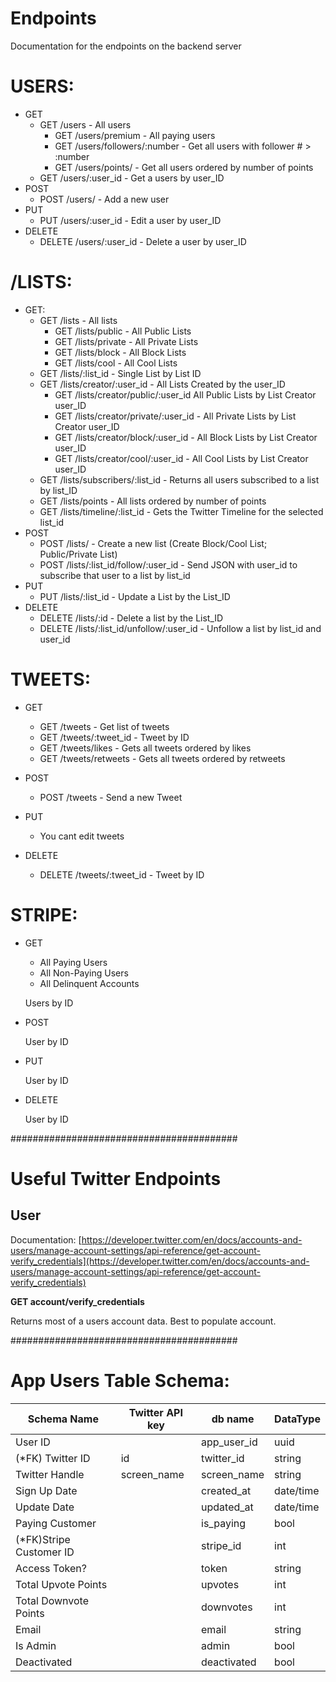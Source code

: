 # Endpoints

Documentation for the endpoints on the backend server

# USERS:

- GET
  - GET /users - All users
    - GET /users/premium - All paying users
    - GET /users/followers/:number - Get all users with follower # > :number
    - GET /users/points/ - Get all users ordered by number of points
  - GET /users/:user_id - Get a users by user_ID
- POST
  - POST /users/ - Add a new user
- PUT
  - PUT /users/:user_id - Edit a user by user_ID
- DELETE
  - DELETE /users/:user_id - Delete a user by user_ID

# /LISTS:

- GET:
  - GET /lists - All lists
    - GET /lists/public - All Public Lists
    - GET /lists/private - All Private Lists
    - GET /lists/block - All Block Lists
    - GET /lists/cool - All Cool Lists
  - GET /lists/:list_id - Single List by List ID
  - GET /lists/creator/:user_id - All Lists Created by the user_ID
    - GET /lists/creator/public/:user_id All Public Lists by List Creator user_ID
    - GET /lists/creator/private/:user_id - All Private Lists by List Creator user_ID
    - GET /lists/creator/block/:user_id - All Block Lists by List Creator user_ID
    - GET /lists/creator/cool/:user_id - All Cool Lists by List Creator user_ID
  - GET /lists/subscribers/:list_id - Returns all users subscribed to a list by list_ID
  - GET /lists/points - All lists ordered by number of points
  - GET /lists/timeline/:list_id - Gets the Twitter Timeline for the selected list_id
- POST
  - POST /lists/ - Create a new list (Create Block/Cool List; Public/Private List)
  - POST /lists/:list_id/follow/:user_id - Send JSON with user_id to subscribe that user to a list by list_id
- PUT
  - PUT /lists/:list_id - Update a List by the List_ID
- DELETE
  - DELETE /lists/:id - Delete a list by the List_ID
  - DELETE /lists/:list_id/unfollow/:user_id - Unfollow a list by list_id and user_id

# TWEETS:

- GET
  - GET /tweets - Get list of tweets
  - GET /tweets/:tweet_id - Tweet by ID
  - GET /tweets/likes - Gets all tweets ordered by likes
  - GET /tweets/retweets - Gets all tweets ordered by retweets
- POST
  - POST /tweets - Send a new Tweet
- PUT

  - You cant edit tweets

- DELETE
  - DELETE /tweets/:tweet_id - Tweet by ID

# STRIPE:

- GET

  - All Paying Users
  - All Non-Paying Users
  - All Delinquent Accounts

  Users by ID

- POST

  User by ID

- PUT

  User by ID

- DELETE

  User by ID


#########################################

# Useful Twitter Endpoints

## User

Documentation: [https://developer.twitter.com/en/docs/accounts-and-users/manage-account-settings/api-reference/get-account-verify_credentials](https://developer.twitter.com/en/docs/accounts-and-users/manage-account-settings/api-reference/get-account-verify_credentials)

**GET account/verify_credentials**

Returns most of a users account data. Best to populate account. 

#########################################

# App Users Table Schema:
| Schema Name             | Twitter API key | db name     | DataType  |
| ----------------------- | --------------- | ----------- | --------- |
| User ID	                |                 |	app_user_id	| uuid      |
| (*FK) Twitter ID	      | id	            |twitter_id	  | string    |
| Twitter Handle	        | screen_name     |	screen_name	| string    |
| Sign Up Date	          |                 |	created_at  |	date/time 
| Update Date             |                 |	updated_at  |	date/time |
| Paying Customer	        |                 |	is_paying	  | bool      |
| (*FK)Stripe Customer ID |                 |	stripe_id   |	int       |
| Access Token?           |	                |	token	      | string    |
| Total Upvote Points     |	                |	upvotes	    | int       |
| Total Downvote Points   |	                |	downvotes   |	int       |
| Email	                  |                 |	email	      | string    |
| Is Admin	              |                 |	admin	      | bool      |
| Deactivated             |                 |	deactivated |	bool      |